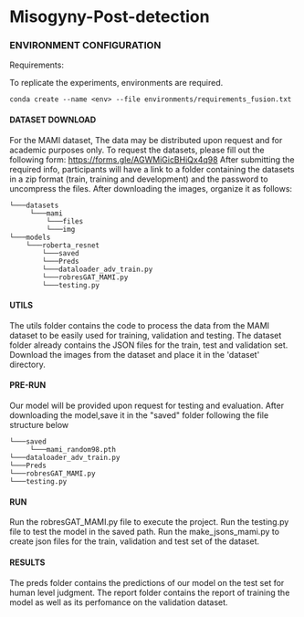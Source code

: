 # Misogyny-Post-detection

### ENVIRONMENT CONFIGURATION 

Requirements:

To replicate the experiments,  environments are required.

```conda create --name <env> --file environments/requirements_fusion.txt```

#### DATASET DOWNLOAD
For the MAMI dataset, The data may be distributed upon request and for academic purposes only. To request the datasets, please fill out the following form: https://forms.gle/AGWMiGicBHiQx4q98
After submitting the required info, participants will have a link to a folder containing the datasets in a zip format (train, training and development) and the password to uncompress the files.
After downloading the images, organize it as follows:

```
└───datasets
     └───mami
         └───files
         └───img
└───models
    └───roberta_resnet
        └───saved
        └───Preds
        └───dataloader_adv_train.py
        └───robresGAT_MAMI.py
        └───testing.py
```

#### UTILS

The utils folder contains the code to process the data from the MAMI dataset to be easily used for training, validation and testing.
The dataset folder already contains the JSON files for the train, test and validation set.
Download the images from the dataset and place it in the 'dataset' directory.


#### PRE-RUN

Our model will be provided upon request for testing and evaluation.
After downloading the model,save it in the "saved" folder following the file structure below
```
└───saved
     └───mami_random98.pth
└───dataloader_adv_train.py
└───Preds
└───robresGAT_MAMI.py
└───testing.py
```

#### RUN

Run the robresGAT_MAMI.py file to execute the project.
Run the testing.py file to test the model in the saved path.
Run the make_jsons_mami.py to create json files for the train, validation and test set of the dataset.

#### RESULTS

The preds folder contains the predictions of our model on the test set for human level judgment.
The report folder contains the report of training the model as well as its perfomance on the validation dataset.
